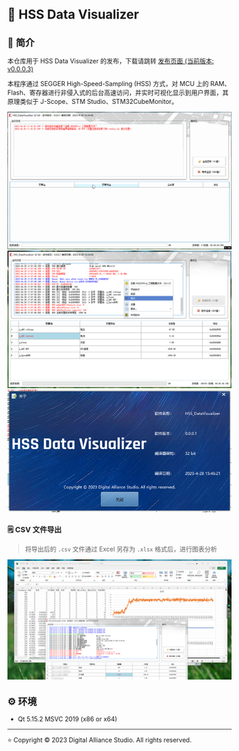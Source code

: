 # :beers: HSS Data Visualizer

## :book: 简介

本仓库用于 HSS Data Visualizer 的发布，下载请跳转 [发布页面 (当前版本: v0.0.0.3)](https://github.com/DigitalAllianceStudio/HSS_DataVisualizer/releases)

本程序通过 SEGGER High-Speed-Sampling (HSS) 方式，对 MCU 上的 RAM、Flash、寄存器进行非侵入式的后台高速访问，并实时可视化显示到用户界面，其原理类似于 J-Scope、STM Studio、STM32CubeMonitor。

<div align="center">

![GIF1](doc/GIF1.gif)
![ProgramScreenshot](doc/ProgramScreenshot.png)
![ProgramScreenshot2](doc/ProgramScreenshot2.png)

</div>

### :spiral_notepad: CSV 文件导出

> 将导出后的 `.csv` 文件通过 Excel 另存为 `.xlsx` 格式后，进行图表分析

![ExportCSVReport](doc/ExportCSVReport.png)

## :gear: 环境

- Qt 5.15.2 MSVC 2019 (x86 or x64)

----------

:star: Copyright © 2023 Digital Alliance Studio. All rights reserved.
